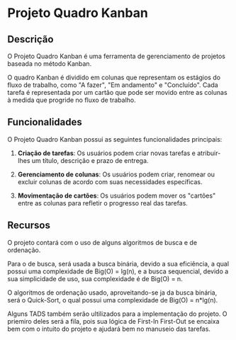 # Projeto Quadro Kanban

## Descrição

O Projeto Quadro Kanban é uma ferramenta de gerenciamento de projetos baseada no método Kanban.

O quadro Kanban é dividido em colunas que representam os estágios do fluxo de trabalho, como "A fazer", "Em andamento" e "Concluído". 
Cada tarefa é representada por um cartão que pode ser movido entre as colunas à medida que progride no fluxo de trabalho. 

## Funcionalidades

O Projeto Quadro Kanban possui as seguintes funcionalidades principais:

1. **Criação de tarefas**: Os usuários podem criar novas tarefas e atribuir-lhes um título, descrição e prazo de entrega.

2. **Gerenciamento de colunas**: Os usuários podem criar, renomear ou excluir colunas de acordo com suas necessidades específicas. 

3. **Movimentação de cartões**: Os usuários podem mover os "cartões" entre as colunas para refletir o progresso real das tarefas.

## Recursos

O projeto contará com o uso de alguns algoritmos de busca e de ordenação.

Para o de busca, será usada a busca binária, devido a sua eficiência, a qual possui uma complexidade de Big(O) = lg(n), e a busca sequencial, devido a sua simplicidade de uso, sua complexidade é de Big(O) = n.

O algoritmos de ordenação usado, aproveitando-se ja da busca binária, será o Quick-Sort, o qual possui uma complexidade de Big(O) = n*lg(n).

Alguns TADS também serão ultilizados para a implementação do projeto.
O priemiro deles será a fila, pois sua lógica de First-In First-Out se encaixa bem com o intuito do projeto e ajudará bem no manuseio das tarefas.


